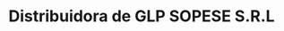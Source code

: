 ---
title: "Distribuidora de GLP SOPESE S.R.L"
url: /santa-cruz-de-la-sierra/distribuidora-de-glp-sopese-s-r-l/
shop: Gasflaschen
---
